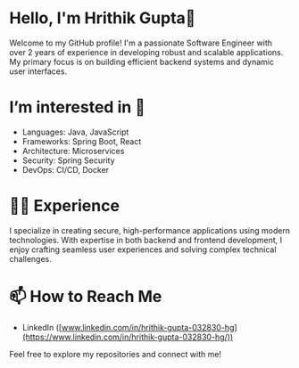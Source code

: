 # **Hello, I'm Hrithik Gupta**👋
Welcome to my GitHub profile! I'm a passionate Software Engineer with over 2 years of experience in developing robust and scalable applications. My primary focus is on building efficient backend systems and dynamic user interfaces.
# **I’m interested in** 👀
- Languages: Java, JavaScript
- Frameworks: Spring Boot, React
- Architecture: Microservices
- Security: Spring Security
- DevOps: CI/CD, Docker
# :man_technologist: **Experience**
I specialize in creating secure, high-performance applications using modern technologies. With expertise in both backend and frontend development, I enjoy crafting seamless user experiences and solving complex technical challenges.

# 📫 **How to Reach Me**
- LinkedIn ([www.linkedin.com/in/hrithik-gupta-032830-hg](https://www.linkedin.com/in/hrithik-gupta-032830-hg/))


Feel free to explore my repositories and connect with me!

<!---
hrithik-gupta-910/hrithik-gupta-910 is a ✨ special ✨ repository because its `README.md` (this file) appears on your GitHub profile.
You can click the Preview link to take a look at your changes.
--->
